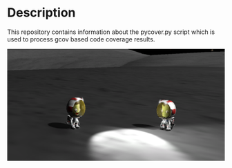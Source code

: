 # Description
This repository contains information about the pycover.py script which is used to process gcov based code coverage results.

![Test Image](images/testimage.png)

